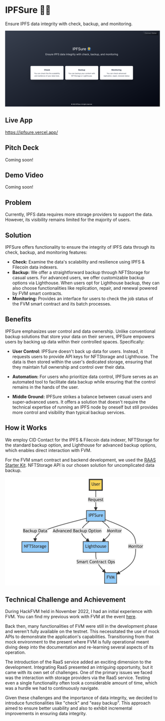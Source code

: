 # IPFSure 🙆‍♂️

Ensure IPFS data integrity with check, backup, and monitoring.

![screen](./docs/screen-1.png)

## Live App

https://ipfsure.vercel.app/

## Pitch Deck

Coming soon!

## Demo Video

Coming soon!

## Problem

Currently, IPFS data requires more storage providers to support the data. However, its visibility remains limited for the majority of users.

## Solution

IPFSure offers functionality to ensure the integrity of IPFS data through its check, backup, and monitoring features:

- **Check:** Examine the data's scalability and resilience using IPFS & Filecoin data indexers.
- **Backup:** We offer a straightforward backup through NFTStorage for casual users. For advanced users, we offer customizable backup options via Lighthouse. When users opt for Lighthouse backup, they can also choose functionalities like replication, repair, and renewal powered by FVM smart contracts.
- **Monitoring:** Provides an interface for users to check the job status of the FVM smart contract and its batch processes.

## Benefits

IPFSure emphasizes user control and data ownership. Unlike conventional backup solutions that store your data on their servers, IPFSure empowers users by backing up data within their controlled spaces. Specifically:

- **User Control:** IPFSure doesn't back up data for users. Instead, it requests users to provide API keys for NFTStorage and Lighthouse. The data is then stored within the user's dedicated storage, ensuring that they maintain full ownership and control over their data.
- **Automation:** For users who prioritize data control, IPFSure serves as an automated tool to facilitate data backup while ensuring that the control remains in the hands of the user.

- **Middle Ground:** IPFSure strikes a balance between casual users and super-advanced users. It offers a solution that doesn't require the technical expertise of running an IPFS node by oneself but still provides more control and visibility than typical backup services.

## How it Works

We employ CID Contact for the IPFS & Filecoin data indexer, NFTStorage for the standard backup option, and Lighthouse for advanced backup options, which enables direct interaction with FVM.

For the FVM smart contract and backend development, we used the [RAAS Starter Kit](https://github.com/filecoin-project/raas-starter-kit). NFTStorage API is our chosen solution for uncomplicated data backup.

![diagram](./docs/diagram.png)

## Technical Challenge and Achievement

During HackFVM held in November 2022, I had an initial experience with FVM. You can find my previous work with FVM at the event [here](https://ethglobal.com/showcase/podp-proof-of-data-preservation-57v6u).

Back then, many functionalities of FVM were still in the development phase and weren't fully available on the testnet. This necessitated the use of mock APIs to demonstrate the application's capabilities. Transitioning from that mock environment to the present where FVM is fully operational meant diving deep into the documentation and re-learning several aspects of its operation.

The introduction of the RaaS service added an exciting dimension to the development. Integrating RaaS presented an intriguing opportunity, but it came with its own set of challenges. One of the primary issues we faced was the interaction with storage providers via the RaaS service. Testing even a single functionality often took a considerable amount of time, which was a hurdle we had to continuously navigate.

Given these challenges and the importance of data integrity, we decided to introduce functionalities like "check" and "easy backup". This approach aimed to ensure better usability and also to exhibit incremental improvements in ensuring data integrity.
